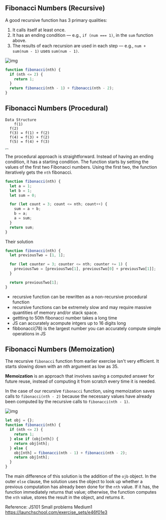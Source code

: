 ## Fibonacci Numbers (Recursive)

A good recursive function has 3 primary qualities:

1. It calls itself at least once.
2. It has an ending condition — e.g., `if (num === 1)`, in the `sum` function above.
3. The results of each recursion are used in each step — e.g., `num + sum(num - 1)` uses `sum(num - 1)`.

![img](https://dbdwvr6p7sskw.cloudfront.net/js-exercises/images/Fibonacci_recursive.png)

```js
function fibonacci(nth) {
  if (nth <= 2) {
    return 1;
  }
  return fibonacci(nth - 1) + fibonacci(nth - 2);
}
```



## Fibonacci Numbers (Procedural)

```
Data Structure 
 	f(1)
  f(2)
  f(3) = f(1) + f(2)
  f(4) = f(3) + f(2)
  f(5) = f(4) + f(3)
```

<img src="https://dbdwvr6p7sskw.cloudfront.net/js-exercises/images/Fibonacci_procedural.png" alt="img" style="zoom: 25%;" />

The procedural approach is straightforward. Instead of having an ending condition, it has a starting condition. The function starts by setting the values of the first two Fibonacci numbers. Using the first two, the function iteratively gets the `nth` fibonacci.

```js
function fibonacci(nth) {
  let a = 1;
  let b = 1;
  let sum = 0;

  for (let count = 3; count <= nth; count++) {
    sum = a + b;
    b = a;
    a = sum;
  }
  return sum;
}
```

Their solution 

```js
function fibonacci(nth) {
  let previousTwo = [1, 1];

  for (let counter = 3; counter <= nth; counter += 1) {
    previousTwo = [previousTwo[1], previousTwo[0] + previousTwo[1]];
  }

  return previousTwo[1];
}
```

-  recursive function can be rewritten as a non-recursive procedural function
-  recursive functions can be extremely slow and may require massive quantities of memory and/or stack space.
- gettting to 50th fibonacci number takes a long time
- JS can accurately acompute intgers up to 16 digits long
- fibbonacci(78) is the largest number you can accurately compute simple operations in JS

## Fibonacci Numbers (Memoization)

The recursive `fibonacci` function from earlier exercise isn't very efficient. It starts slowing down with an nth argument as low as 35. 

**Memoization** is an approach that involves saving a computed answer for future reuse, instead of computing it from scratch every time it is needed. 

In the case of our recursive `fibonacci` function, using memoization saves calls to `fibonacci(nth - 2)` because the necessary values have already been computed by the recursive calls to `fibonacci(nth - 1)`.

![img](https://dbdwvr6p7sskw.cloudfront.net/js-exercises/images/Fibonacci_memoization.png)

```js
let obj = {};
function fibonacci(nth) {
  if (nth <= 2) {
    return 1;
  } else if (obj[nth]) {
    return obj[nth];
  } else {
    obj[nth] = fibonacci(nth - 1) + fibonacci(nth - 2);
    return obj[nth];
  }
}
```

The main difference of this solution is the addition of the `ojb` object. In the outer `else` clause, the solution uses the object to look up whether a previous computation has already been done for the `nth` value. If it has, the function immediately returns that value; otherwise, the function computes the `nth` value, stores the result in the object, and returns it.



Reference: JS101 Small problems Medium1 https://launchschool.com/exercise_sets/e46f01e3

